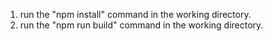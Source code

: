 1. run the "npm install" command in the working directory.
1. run the "npm run build" command in the working directory.